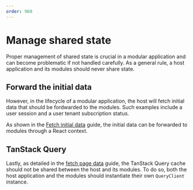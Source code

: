 ```yaml
---
order: 960
---
```


# Manage shared state

Proper management of shared state is crucial in a modular application and can become problematic if not handled carefully. As a general rule, a host application and its modules should never share state.

## Forward the initial data

However, in the lifecycle of a modular application, the host will fetch initial data that should be fordwarded to the modules. Such examples include a user session and a user tenant subscription status.

As shown in the [Fetch initial data](./fetch-initial-data.md#fetch-the-data-1) guide, the initial data can be forwarded to modules through a React context.

## TanStack Query

Lastly, as detailed in the [fetch page data](./fetch-page-data.md#setup-the-query-client) guide, the TanStack Query cache should not be shared between the host and its modules. To do so, both the host application and the modules should instantiate their own `QueryClient` instance.
